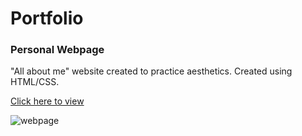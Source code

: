 # Portfolio

### Personal Webpage

"All about me"  website created to practice aesthetics. Created using HTML/CSS. 

[Click here to view](http://moe.stuy.edu/~aruhee30/personalwebsite.html)

![webpage](https://user-images.githubusercontent.com/120322040/207996560-02eb50e4-11a6-40fe-be45-deb0f78702af.png)


